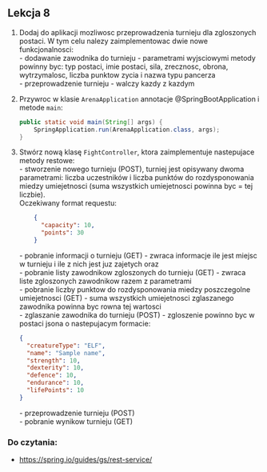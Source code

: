 ## Lekcja 8

1. Dodaj do aplikacji mozliwosc przeprowadzenia turnieju dla zgloszonych postaci. W tym celu nalezy zaimplementowac 
dwie nowe funkcjonalnosci:  
\- dodawanie zawodnika do turnieju - parametrami wyjsciowymi metody powinny byc:
typ postaci, imie postaci, sila, zrecznosc, obrona, wytrzymalosc, liczba punktow zycia i nazwa typu pancerza  
\- przeprowadzenie turnieju - walczy kazdy z kazdym

2. Przywroc w klasie `ArenaApplication` annotacje @SpringBootApplication i metode `main`:
    ```java
    public static void main(String[] args) {
        SpringApplication.run(ArenaApplication.class, args);
    }
    ```

3. Stwórz nową klasę `FightController`, ktora zaimplementuje nastepujace metody restowe:  
    \- stworzenie nowego turnieju (POST), turniej jest opisywany dwoma parametrami: liczba uczestników
    i liczba punktów do rozdysponowania miedzy umiejetnosci (suma wszystkich umiejetnosci powinna byc = tej liczbie).  
    Oczekiwany format requestu:
    ```json
        {
          "capacity": 10,
          "points": 30
        }
    ```  
    \- pobranie informacji o turnieju (GET) - zwraca informacje ile jest miejsc w turnieju i ile z nich jest juz zajetych oraz  
    \- pobranie listy zawodnikow zgloszonych do turnieju (GET) - zwraca liste zgloszonych zawodnikow razem z parametrami  
    \- pobranie liczby punktow do rozdysponowania miedzy poszczegolne umiejetnosci (GET) - suma wszystkich umiejetnosci zglaszanego zawodnika powinna byc rowna tej wartosci   
    \- zglaszanie zawodnika do turnieju (POST) - zgloszenie powinno byc w postaci jsona o nastepujacym formacie:
    ```json
    {
      "creatureType": "ELF",
      "name": "Sample name",
      "strength": 10,
      "dexterity": 10,
      "defence": 10,
      "endurance": 10,
      "lifePoints": 10
    }
    ```
    \- przeprowadzenie turnieju (POST)  
    \- pobranie wynikow turnieju (GET)

### Do czytania:
- https://spring.io/guides/gs/rest-service/